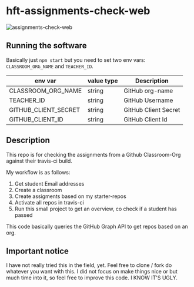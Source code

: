 # hft-assignments-check-web

![assignments-check-web](preview.png "Preview of the running software")

## Running the software
Basically just `npm start` but you need to set two env vars:
`CLASSROOM_ORG_NAME` and `TEACHER_ID`.


| env var                | value type  | Description          |        
| ---------------------- | ----------- | -------------------- | 
| CLASSROOM\_ORG\_NAME   | string      | GitHub org-name      |
| TEACHER\_ID            | string      | GitHub Username      |
| GITHUB\_CLIENT\_SECRET | string      | GitHub Client Secret |
| GITHUB\_CLIENT\_ID     | string      | GitHub Client Id     |

## Description
This repo is for checking the assignments from a Github Classroom-Org against their travis-ci build.

My workflow is as follows:

1. Get student Email addresses
2. Create a classroom
3. Create assigments based on my starter-repos
4. Activate all repos in travis-ci
5. Run this small project to get an overview, co check if a student has passed

This code basically queries the GitHub Graph API to get repos based on an org.

## Important notice
I have not really tried this in the field, yet. Feel free to clone / fork do whatever you want with this. I did not focus on make things nice or but much time into it, so feel free to improve this code. I KNOW IT'S UGLY.